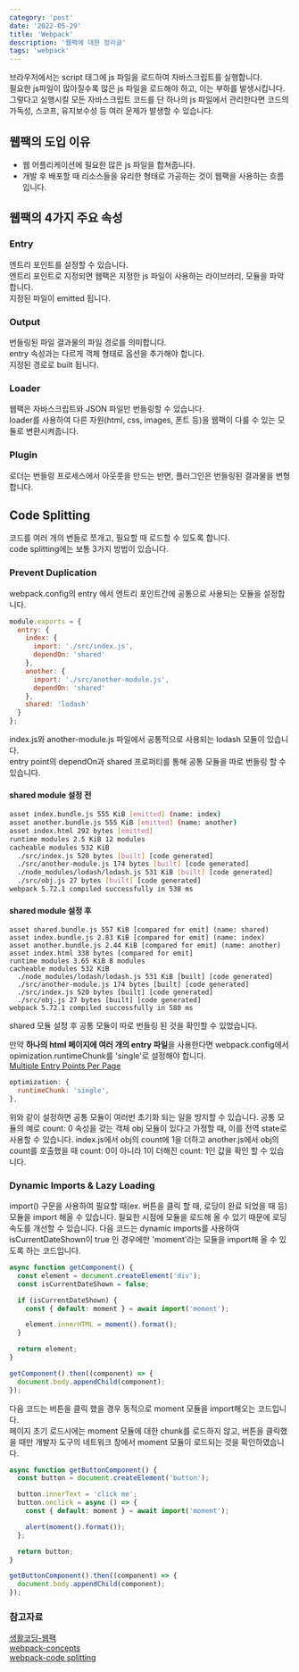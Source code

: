 ```yaml
---
category: 'post'
date: '2022-05-29'
title: 'Webpack'
description: '웹팩에 대한 정리글'
tags: 'webpack'
---
```


브라우저에서는 script 태그에 js 파일을 로드하여 자바스크립트를 실행합니다.<br>
필요한 js파일이 많아질수록 많은 js 파일을 로드해야 하고, 이는 부하를 발생시킵니다.<br>
그렇다고 실행시킬 모든 자바스크립트 코드를 단 하나의 js 파일에서 관리한다면 코드의 가독성, 스코프, 유지보수성 등 여러 문제가 발생할 수 있습니다.<br>

## 웹팩의 도입 이유

- 웹 어플리케이션에 필요한 많은 js 파일을 합쳐줍니다.
- 개발 후 배포할 때 리소스들을 유리한 형태로 가공하는 것이 웹팩을 사용하는 흐름입니다.

## 웹팩의 4가지 주요 속성

### Entry

엔트리 포인트를 설정할 수 있습니다.<br>
엔트리 포인트로 지정되면 웹팩은 지정한 js 파일이 사용하는 라이브러리, 모듈을 파악합니다.<br>
지정된 파일이 emitted 됩니다.<br>

### Output

번들링된 파일 결과물의 파일 경로를 의미합니다.<br>
entry 속성과는 다르게 객체 형태로 옵션을 추가해야 합니다.<br>
지정된 경로로 built 됩니다.<br>

### Loader

웹팩은 자바스크립트와 JSON 파일만 번들링할 수 있습니다.<br>
loader를 사용하여 다른 자원(html, css, images, 폰트 등)을 웹팩이 다룰 수 있는 모듈로 변환시켜줍니다.<br>

### Plugin

로더는 번들링 프로세스에서 아웃풋을 만드는 반면, 플러그인은 번들링된 결과물을 변형합니다.<br>

## Code Splitting

코드를 여러 개의 번들로 쪼개고, 필요할 때 로드할 수 있도록 합니다.<br>
code splitting에는 보통 3가지 방법이 있습니다.<br>

### Prevent Duplication

webpack.config의 entry 에서 엔트리 포인트간에 공통으로 사용되는 모듈을 설정합니다.<br>

```javascript
module.exports = {
  entry: {
    index: {
      import: './src/index.js',
      dependOn: 'shared'
    },
    another: {
      import: './src/another-module.js',
      dependOn: 'shared'
    },
    shared: 'lodash'
  }
};
```

index.js와 another-module.js 파일에서 공통적으로 사용되는 lodash 모듈이 있습니다.<br>
entry point의 dependOn과 shared 프로퍼티를 통해 공통 모듈을 따로 번들링 할 수 있습니다.<br>

#### shared module 설정 전

```bash
asset index.bundle.js 555 KiB [emitted] (name: index)
asset another.bundle.js 555 KiB [emitted] (name: another)
asset index.html 292 bytes [emitted]
runtime modules 2.5 KiB 12 modules
cacheable modules 532 KiB
  ./src/index.js 520 bytes [built] [code generated]
  ./src/another-module.js 174 bytes [built] [code generated]
  ./node_modules/lodash/lodash.js 531 KiB [built] [code generated]
  ./src/obj.js 27 bytes [built] [code generated]
webpack 5.72.1 compiled successfully in 538 ms
```

#### shared module 설정 후

```shell
asset shared.bundle.js 557 KiB [compared for emit] (name: shared)
asset index.bundle.js 2.83 KiB [compared for emit] (name: index)
asset another.bundle.js 2.44 KiB [compared for emit] (name: another)
asset index.html 338 bytes [compared for emit]
runtime modules 3.65 KiB 8 modules
cacheable modules 532 KiB
  ./node_modules/lodash/lodash.js 531 KiB [built] [code generated]
  ./src/another-module.js 174 bytes [built] [code generated]
  ./src/index.js 520 bytes [built] [code generated]
  ./src/obj.js 27 bytes [built] [code generated]
webpack 5.72.1 compiled successfully in 580 ms
```

shared 모듈 설정 후 공통 모듈이 따로 번들링 된 것을 확인할 수 있었습니다.<br>

만약 **하나의 html 페이지에 여러 개의 entry 파일**을 사용한다면 webpack.config에서 opimization.runtimeChunk를 'single'로 설정해야 합니다.<br>
[Multiple Entry Points Per Page](https://bundlers.tooling.report/code-splitting/multi-entry/)<br>

```javascript
optimization: {
  runtimeChunk: 'single',
},
```

위와 같이 설정하면 공통 모듈이 여러번 초기화 되는 일을 방지할 수 있습니다. 공통 모듈의 예로 count: 0 속성을 갖는 객체 obj 모듈이 있다고 가정할 때, 이를 전역 state로 사용할 수 있습니다. index.js에서 obj의 count에 1을 더하고 another.js에서 obj의 count를 호출했을 때 count: 0이 아니라 1이 더해진 count: 1인 값을 확인 할 수 있습니다.<br>

### Dynamic Imports & Lazy Loading

import() 구문을 사용하여 필요할 때(ex. 버튼을 클릭 할 때, 로딩이 완료 되었을 때 등) 모듈을 import 해올 수 있습니다. 필요한 시점에 모듈을 로드해 올 수 있기 때문에 로딩 속도를 개선할 수 있습니다. 다음 코드는 dynamic imports를 사용하여 isCurrentDateShown이 true 인 경우에만 'moment'라는 모듈을 import해 올 수 있도록 하는 코드입니다.<br>

```javascript
async function getComponent() {
  const element = document.createElement('div');
  const isCurrentDateShown = false;

  if (isCurrentDateShown) {
    const { default: moment } = await import('moment');

    element.innerHTML = moment().format();
  }

  return element;
}

getComponent().then((component) => {
  document.body.appendChild(component);
});
```

다음 코드는 버튼을 클릭 했을 경우 동적으로 moment 모듈을 import해오는 코드입니다.<br>
페이지 초기 로드시에는 moment 모듈에 대한 chunk를 로드하지 않고, 버튼을 클릭했을 때만 개발자 도구의 네트워크 창에서 moment 모듈이 로드되는 것을 확인하였습니다.<br>

```javascript
async function getButtonComponent() {
  const button = document.createElement('button');

  button.innerText = 'click me';
  button.onclick = async () => {
    const { default: moment } = await import('moment');

    alert(moment().format());
  };

  return button;
}

getButtonComponent().then((component) => {
  document.body.appendChild(component);
});
```

### 참고자료

[생활코딩-웹팩](https://opentutorials.org/module/4566)<br>
[webpack-concepts](https://webpack.js.org/concepts/)<br>
[webpack-code splitting](https://webpack.js.org/guides/code-splitting/)<br>

